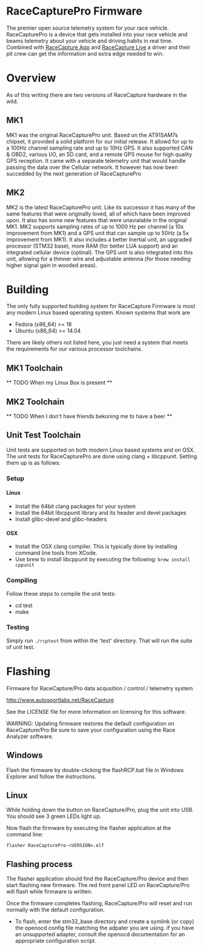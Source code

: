 RaceCapturePro Firmware
=====

The premier open source telemetry system for your race vehicle.  RaceCapturePro is a
device that gets installed into your race vehicle and beams telemetry about your
vehicle and driving habits in real time.  Combined with
[RaceCapture App](https://github.com/autosportlabs/RaceCapture_App) and
[RaceCapture Live](https://race-capture.com/) a driver and their pit crew can
get the information and extra edge needed to win.

<!--
Inspiration
-----
WE SHOULD DO THIS.
-->

# Overview

As of this writing there are two versions of RaceCapture hardware in the wild.

## MK1

MK1 was the original RaceCapturePro unit.  Based on the AT91SAM7s chipset, it provided
a solid platform for our initial release.  It allowd for up to a 100Hz channel sampling
rate and up to 10Hz GPS.  It also supported CAN & OBD2, various I/O, an SD card, and
a remote GPS mouse for high quality GPS reception.  It came with a separate telemetry
unit that would handle passing the data over the Cellular network.  It however has now
been succedded by the next generation of RaceCapturePro

## MK2

MK2 is the latest RaceCapturePro unit.  Like its successor it has many of the same features
that were originally loved, all of which have been improved upon.  It also has some new features
that were unavialable in the original MK1.  MK2 supports sampling rates of up to 1000 Hz per
channel (a 10x improvement from MK1) and a GPS unit that can sample up to 50Hz (a 5x improvement
from MK1).  It also includes a better Inertial unit, an upgraded processor (STM32 base), more RAM
(for better LUA support) and an integrated cellular device (optinal).  The GPS unit is also integrated
into this unit, allowing for a thinner wire and adjustable antenna (for those needing higher signal
gain in wooded areas).

# Building

The only fully supported building system for RaceCapture Firmware is most any modern Linux based
operating system.  Known systems that work are

* Fedora (x86_64) >= 18
* Ubuntu (x86_64) >= 14.04

There are likely others not listed here, you just need a system that meets the requirements for
our various processor toolchains.

## MK1 Toolchain

** TODO When my Linux Box is present **

## MK2 Toolchain

<!--
===============================
Mk2 Building Requirements
===============================
* Python2.7
* [GCC Arm Embedded 4.7](https://launchpad.net/gcc-arm-embedded)
* [XBVC](https://github.com/Jeff-Ciesielski/XBVC)
* [ihexpy](https://github.com/Jeff-Ciesielski/ihexpy)
* ASL-F4-Loader host utils
    * Clone the
      [ASL_F4_Loader](https://github.com/autosportlabs/ASL_F4_bootloader)
	* Build it using the instructions provided
	* Install the asl_f4_loader_x_x_x.tgz package with pip
-->

** TODO When I don't have friends bekoning me to have a beer **

## Unit Test Toolchain

Unit tests are supported on both modern Linux based systems and on OSX.  The unit tests for
RaceCapturePro are done using clang + libcppunit.  Setting them up is as follows:

### Setup
#### Linux
* Install the 64bit clang packages for your system
* Install the 64bit libcppunit library and its header and devel packages
* Install glibc-devel and glibc-headers

#### OSX
* Install the OSX clang compiler.  This is typically done by installing command line tools from XCode.
* Use brew to install libcppunit by executing the following: `brew install cppunit`

### Compiling

Follow these steps to compile the unit tests:

* cd test
* make

### Testing

Simply run `./rcptest` from within the 'test' directory.  That will run the suite of unit test.

# Flashing

Firmware for RaceCapture/Pro data acqusition / control / telemetry system

http://www.autosportlabs.net/RaceCapture

See the LICENSE file for more information on licensing for this software.

WARNING: Updating firmware restores the default configuration on RaceCapture/Pro
Be sure to save your configuration using the Race Analyzer software.

## Windows

Flash the firmware by double-clicking the flashRCP.bat file in Windows Explorer and follow the instructions.

## Linux

While holding down the button on RaceCapture/Pro, plug the unit into USB. You should see 3 green LEDs light up.

Now flash the firmware by executing the flasher application at the command line:

`flasher RaceCapturePro-<VERSION>.elf`

Flashing process
-----
The flasher application should find the RaceCapture/Pro device and then start flashing new firmware. The red front panel LED on RaceCapture/Pro will flash while firmware is written.

Once the firmware completes flashing, RaceCapture/Pro will reset and run normally with the default configuration.


* To flash, enter the stm32_base directory and create a symlink (or copy) the openocd config file matching the adpater you are using. if you have an unsupported adapter, consult the openocd documentation for an appropriate configuration script.
